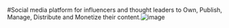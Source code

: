 #Social media platform for influencers and thought leaders to Own, Publish, Manage, Distribute and Monetize their content.![image](https://user-images.githubusercontent.com/50785802/211267091-713ecc75-8c4b-422b-9b2e-7e4de7e97127.png)
